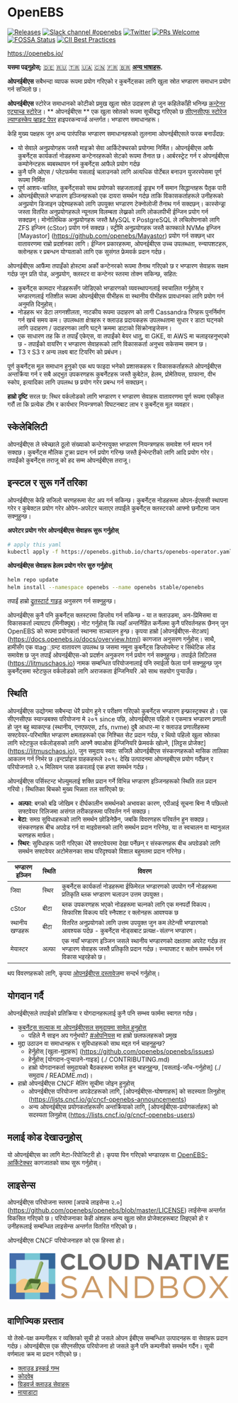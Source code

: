 # OpenEBS

[![Releases](https://img.shields.io/github/release/openebs/openebs/all.svg?style=flat-square)](https://github.com/openebs/openebs/releases)
[![Slack channel #openebs](https://img.shields.io/badge/slack-openebs-brightgreen.svg?logo=slack)](https://kubernetes.slack.com/messages/openebs)
[![Twitter](https://img.shields.io/twitter/follow/openebs.svg?style=social&label=Follow)](https://twitter.com/intent/follow?screen_name=openebs)
[![PRs Welcome](https://img.shields.io/badge/PRs-welcome-brightgreen.svg?style=flat-square)](https://github.com/openebs/openebs/blob/master/CONTRIBUTING.md)
[![FOSSA Status](https://app.fossa.com/api/projects/git%2Bgithub.com%2Fopenebs%2Fopenebs.svg?type=shield)](https://app.fossa.com/projects/git%2Bgithub.com%2Fopenebs%2Fopenebs?ref=badge_shield)
[![CII Best Practices](https://bestpractices.coreinfrastructure.org/projects/1754/badge)](https://bestpractices.coreinfrastructure.org/projects/1754)

https://openebs.io/

**यसमा पढ्नुहोस्:**
[🇩🇪](translations/README.de.md)
[🇷🇺](translations/README.ru.md)
[🇹🇷](translations/README.tr.md)
[🇺🇦](translations/README.ua.md)
[🇨🇳](translations/README.zh.md)
[🇫🇷](translations/README.fr.md)
[🇧🇷](translations/README.pt-BR.md)
**[अन्य भाषाहरू](translations/#readme).**

**ओपनईबीएस** सबैभन्दा व्यापक रूपमा प्रयोग गरिएको र कुबर्नेट्सका लागि खुला स्रोत भण्डारण समाधान प्रयोग गर्न सजिलो छ।

**ओपनईबीएस** स्टोरेज समाधानको कोटीको प्रमुख खुला स्रोत उदाहरण हो जुन कहिलेकाँही भनिन्छ [कन्टेनर एट्याच्ड स्टोरेज](https://www.cncf.io/blog/2018/04/19/container-attached-storage-a-primer/)। ** ओपनईबीएस ** एक खुला स्रोतको रूपमा सूचीबद्ध गरिएको छ [सीएनसीएफ स्टोरेज ल्याण्डस्केप व्हाइट पेपर](https://github.com/cncf/sig-storage/blob/master/CNCF%20Storage%20Landscape%20-%20White%20Paper.pdf) हाइपरकन्वर्ज्ड अन्तर्गत। भण्डारण समाधानहरू।

केहि मुख्य पक्षहरू जुन अन्य पारंपरिक भण्डारण समाधानहरूको तुलनामा ओपनईबीएसले फरक बनाउँदछ:

- यो सेवाले अनुप्रयोगहरू जस्तै माइक्रो सेवा आर्किटेक्चरको प्रयोगमा निर्मित। ओपनईबीएस आफै कुबर्नेट्स कार्यकर्ता नोडहरूमा कन्टेनरहरूको सेटको रूपमा तैनात छ। आर्बरस्ट्रेट गर्न र ओपनईबीएस कम्पोनेन्टहरू ब्यबस्थापन गर्न कुबर्नेट्स आफैले प्रयोग गर्दछ
- कुनै पनि ओएस / प्लेटफर्ममा यसलाई चलाउनको लागि अत्यधिक पोर्टेबल बनाउन युजरस्पेसमा पूर्ण रूपमा निर्मित
- पूर्ण आशय-चालित, कुबर्नेट्सको साथ प्रयोगको सहजतालाई ड्राइभ गर्ने समान सिद्धान्तहरू पैतृक पारी
- ओपनईबीएसले भण्डारण इञ्जिनहरूको एक दायरा समर्थन गर्दछ ताकि विकासकर्ताहरूले उनीहरूको अनुप्रयोग डिजाइन उद्देश्यहरूको लागि उपयुक्त भण्डारण टेक्नोलोजी तैनाथ गर्न सक्दछन्। कास्सेन्ड्रा जस्ता वितरित अनुप्रयोगहरूले न्यूनतम विलम्बता लेख्नको लागि लोकलपीभी ईन्जिन प्रयोग गर्न सक्दछन्। मोनोलिथिक अनुप्रयोगहरू जस्तै MySQL र PostgreSQL ले लचिलोपनाको लागि ZFS इन्जिन (cStor) प्रयोग गर्न सक्दछ। स्ट्रीमि अनुप्रयोगहरू जस्तै काफ्काले NVMe इन्जिन [Mayastor] (https://github.com/openebs/Mayastor) प्रयोग गर्न सक्छन् धार वातावरणमा राम्रो प्रदर्शनका लागि। ईन्जिन प्रकारहरूमा, ओपनईबीएस उच्च उपलब्धता, स्न्यापशटहरू, क्लोनहरू र प्रबन्धन योग्यताको लागि एक सुसंगत फ्रेमवर्क प्रदान गर्दछ।

ओपनईबीएस आफैंमा तपाइँको होस्टमा अर्को कन्टेनरको रूपमा तैनाथ गरिएको छ र भण्डारण सेवाहरू सक्षम गर्दछ जुन प्रति पोड, अनुप्रयोग, क्लस्टर वा कन्टेनर स्तरमा तोक्न सकिन्छ, सहित:

- कुबर्नेट्स कामदार नोडहरूसँग जोडिएको भण्डारणको व्यवस्थापनलाई स्वचालित गर्नुहोस् र भण्डारणलाई गतिशील रूपमा ओपनईबीएस पीभीहरू वा स्थानीय पीभीहरू प्रावधानका लागि प्रयोग गर्न अनुमति दिनुहोस्।
- नोडहरू भर डेटा लगनशीलता, नाटकीय रूपमा उदाहरण को लागी Cassandra रिंगहरू पुनर्निर्माण गर्न खर्च समय कम।
  उपलब्धता क्षेत्रहरू र क्लाउड प्रदायकहरू उपलब्धतामा सुधार र डाटा घट्नको लागि उदाहरण / उदाहरणका लागि घट्ने क्रममा डाटाको सिंक्रोनाइजेसन।
- एक साधारण तह कि त तपाइँ एकेएस, वा तपाईंको बेयर धातु, वा GKE, वा AWS मा चलाइरहनुभएको छ - तपाईंको वायरिंग र भण्डारण सेवाहरूको लागि विकासकर्ता अनुभव सकेसम्म समान छ।
- T3 र S3 र अन्य लक्ष्य बाट टियरिंग को प्रबंधन।

पूर्ण कुबर्नेट्स मूल समाधान हुनुको एक थप फाइदा भनेको प्रशासकहरू र विकासकर्ताहरूले ओपनईबीएस अन्तर्क्रिया गर्न र सबै अद्भुत उपकरणहरू कुबर्नेटहरू जस्तै कुबेटेल, हेलम, प्रोमेतियस, ग्राफाना, वीभ स्कोप, इत्यादिका लागि उपलब्ध छ प्रयोग गरेर प्रबन्ध गर्न सक्दछन्।

**हाम्रो दृष्टि** सरल छ: स्थिर वर्कलोडको लागि भण्डारण र भण्डारण सेवाहरू वातावरणमा पूर्ण रूपमा एकीकृत गरौं ता कि प्रत्येक टीम र कार्यभार नियन्त्रणको विघटनबाट लाभ र कुबर्नेट्स मूल व्यवहार।

## स्केलेबिलिटी

ओपनईबीएस ले स्वेच्छाले ठूलो संख्याको कन्टेनरयुक्त भण्डारण नियन्त्रणहरू समावेश गर्न मापन गर्न सक्दछ। कुबर्नेट्स मौलिक टुक्रा प्रदान गर्न प्रयोग गरिन्छ जस्तै ईन्भेन्टरीको लागि आदि प्रयोग गरेर। तपाईंको कुबर्नेट्स तराजू को हद सम्म ओपनईबीएस तराजू।

## इन्स्टल र सुरू गर्ने तरिका

ओपनईबीएस केहि सजिलो चरणहरूमा सेट अप गर्न सकिन्छ। कुबर्नेट्स नोडहरूमा ओपन-ईएससी स्थापना गरेर र कुबेक्टल प्रयोग गरेर ओपेन-अपरेटर चलाएर तपाईंले कुबर्नेट्स क्लस्टरको आफ्नो छनौटमा जान सक्नुहुन्छ।

**अपरेटर प्रयोग गरेर ओपनईबीएस सेवाहरू सुरू गर्नुहोस्**

```bash
# apply this yaml
kubectl apply -f https://openebs.github.io/charts/openebs-operator.yaml
```

**ओपनईबीएस सेवाहरू हेलम प्रयोग गरेर सुरु गर्नुहोस्**

```bash
helm repo update
helm install --namespace openebs --name openebs stable/openebs
```

तपाईं हाम्रो [द्रुतस्टार्ट गाइड](https://docs.openebs.io/docs/overview.html) अनुसरण गर्न सक्नुहुन्छ।

ओपनईबीएस कुनै पनि कुबर्नेट्स क्लस्टरमा डिप्लोय गर्न सकिन्छ - या त क्लाउडमा, अन-प्रिमिसमा वा विकासकर्ता ल्यापटप (मिनीक्यूब)। नोट गर्नुहोस् कि त्यहाँ अन्तर्निहित कर्नेलमा कुनै परिवर्तनहरू छैनन् जुन OpenEBS को रूपमा प्रयोगकर्ता स्थानमा सञ्चालन हुन्छ। कृपया हाम्रो [ओपनईबीएस-सेटअप] (https://docs.openebs.io/docs/overview.html) कागजात अनुसरण गर्नुहोस्। साथै, हामीसँग एक वाag्ग्रन्ट वातावरण उपलब्ध छ जसमा नमूना कुबर्नेट्स डिप्लोयमेन्ट र सिंथेटिक लोड समावेश छ जुन तपाईं ओपनईबीएस-को प्रदर्शन अनुकरण गर्न प्रयोग गर्न सक्नुहुन्छ। तपाईले लिटिलस (https://litmuschaos.io) नामक सम्बन्धित परियोजनालाई पनि रमाईलो फेला पार्न सक्नुहुन्छ जुन कुबर्नेट्समा स्टेटफुल वर्कलोडको लागि अराजकता ईन्जिनियरि .को साथ सहयोग पुर्‍याउँछ।

## स्थिति

ओपनईबीएस उद्योगमा सबैभन्दा धेरै प्रयोग हुने र परीक्षण गरिएको कुबर्नेट्स भण्डारण इन्फ्रास्ट्रक्चर हो। एक सीएनसीएफ स्यान्डबक्स परियोजना मे २०१ since पछि, ओपनईबीएस पहिलो र एकमात्र भण्डारण प्रणाली हो जुन बहु ब्याकएन्ड (स्थानीय, एनएफएस, zfs, nvme) दुबै आधार-मा र क्लाउड प्रणालीहरूमा सफ्टवेयर-परिभाषित भण्डारण क्षमताहरूको एक निश्चित सेट प्रदान गर्दछ, र थियो पहिलो खुला स्रोतका लागि स्टेटफुल वर्कलोड्सको लागि आफ्नै क्याओस ईन्जिनियरि फ्रेमवर्क खोल्ने, [लिट्टस प्रोजेक्ट] (https://litmuschaos.io), जुन समुदाय स्वत: सजिलै ओपनईबीएस संस्करणहरूको मासिक तालिका आकलन गर्न निर्भर छ।इन्टर्प्राइज ग्राहकहरूले २०१८ देखि उत्पादनमा ओपनइबीएस प्रयोग गर्दैछन् र परियोजनाले २.५ मिलियन प्लस डकरलाई एक हप्ता समर्थन गर्दछ।

ओपनईबीएस पर्सिस्टन्ट भोल्युमलाई शक्ति प्रदान गर्ने विभिन्न भण्डारण इञ्जिनहरूको स्थिति तल प्रदान गरियो। स्थितिका बिचको मुख्य भिन्नता तल सारिएको छ:

- **अल्फा**: बगको बढि जोखिम र दीर्घकालीन समर्थनको अभावका कारण, एपीआई सूचना बिना नै पछिल्लो सफ्टवेयर रिलिजमा असंगत तरीकाहरूमा परिवर्तन गर्न सक्दछ।
- **बेटा**: समग्र सुविधाहरूको लागि समर्थन छोडिनेछैन, जबकि विवरणहरू परिवर्तन हुन सक्दछ। संस्करणहरू बीच अपग्रेड गर्न वा माइग्रेसनको लागि समर्थन प्रदान गरिनेछ, या त स्वचालन वा म्यानुअल चरणहरू मार्फत।
- **स्थिर**: सुविधाहरू जारी गरिएका धेरै सफ्टवेयरमा देखा पर्नेछन् र संस्करणहरू बीच अपग्रेडको लागि समर्थन सफ्टवेयर अटोमेसनका साथ परिदृश्यको विशाल बहुमतमा प्रदान गरिनेछ।

| भण्डारण इञ्जिन  | स्थिति | विवरण                                                                                                                                                              |
| --------------- | ------ | ------------------------------------------------------------------------------------------------------------------------------------------------------------------ |
| जिवा            | स्थिर  | कुबर्नेट्स कार्यकर्ता नोडहरूमा ईफिमेरल भण्डारणको उपयोग गर्ने नोडहरूमा प्रतिकृति ब्लक भण्डारण चलाउन उत्तम उपयुक्त।                                                  |
| cStor           | बीटा   | ब्लक उपकरणहरू भएको नोडहरूमा चल्नको लागि एक मनपर्दो विकल्प। सिफारिश विकल्प यदि स्नैपशट र क्लोनहरू आवश्यक छ                                                          |
| स्थानीय खण्डहरू | बीटा   | वितरित अनुप्रयोगको लागि उत्तम उपयुक्त जुन कम लेटेन्सी भण्डारणको आवश्यक पर्दछ - कुबर्नेट्स नोड्सबाट प्रत्यक्ष-संलग्न भण्डारण।                                       |
| मेयास्टर        | अल्फा  | एक नयाँ भण्डारण इञ्जिन जसले स्थानीय भण्डारणको दक्षतामा अपरेट गर्दछ तर भण्डारण सेवाहरू जस्तै प्रतिकृति प्रदान गर्दछ। स्न्यापशट र क्लोन समर्थन गर्न विकास भइरहेको छ। |

थप विवरणहरूको लागि, कृपया [ओपनईबीएस दस्तावेज](https://docs.openebs.io/docs/next/quickstart.html)मा सन्दर्भ गर्नुहोस्।

## योगदान गर्दै

ओपनईबीएसले तपाईको प्रतिक्रिया र योगदानहरूलाई कुनै पनि सम्भव फार्ममा स्वागत गर्दछ।

- [कुबर्नेट्स सल्याक मा ओपनईबीएसल समुदायमा सामेल हुनुहोस्](https://kubernetes.slack.com)
  - पहिले नै साइन अप गर्नुभयो? [#ओपनियस](https://kubernetes.slack.com/messages/openebs/) मा हाम्रो छलफलहरूको प्रमुख
- मुद्दा उठाउन वा समाधानहरू र सुविधाहरूको साथ मद्दत गर्न चाहनुहुन्छ?
  - हेर्नुहोस् [खुला-मुद्दाहरू] (https://github.com/openebs/openebs/issues)
  - हेर्नुहोस् [योगदान-पुर्‍याउने-गाइड] (./ CONTRIBUTING.md)
  - हाम्रो योगदानकर्ता समुदायको बैठकहरूमा सामेल हुन चाहनुहुन्छ, [यसलाई-जाँच-गर्नुहोस्] (./ समुदाय / README.md)।
- हाम्रो ओपनईबीएस CNCF मेलिंग सूचीमा जोइन हुनुहोस्
  - ओपनईबीएस परियोजना अपडेटहरूको लागि, [ओपनईबीएस-घोषणाहरू] को सदस्यता लिनुहोस् (https://lists.cncf.io/g/cncf-openebs-announcements)
  - अन्य ओपनईबीएस प्रयोगकर्ताहरूसँग अन्तर्क्रियाको लागि, [ओपनईबीएस-प्रयोगकर्ताहरू] को सदस्यता लिनुहोस् (https://lists.cncf.io/g/cncf-openebs-users)

## मलाई कोड देखाउनुहोस्

यो ओपनईबीएस का लागि मेटा-रिपोजिटरी हो। कृपया पिन गरिएको भण्डारहरू वा [OpenEBS-आर्किटेक्चर](./contribute/design/README.md) कागजातको साथ सुरू गर्नुहोस्।

## लाइसेन्स

ओपनईबीएस परियोजना स्तरमा [अपाचे लाइसेन्स २.०] (https://github.com/openebs/openebs/blob/master/LICENSE) लाईसेन्स अन्तर्गत विकसित गरिएको छ। परियोजनाका केही अंशहरू अन्य खुला स्रोत प्रोजेक्टहरूबाट लिइएको हो र उनीहरूलाई सम्बन्धित लाइसेन्स अन्तर्गत वितरित गरिएको छ।

ओपनईबीएस CNCF परियोजनाहरु को एक हिस्सा हो।

[![CNCF Sandbox Project](https://raw.githubusercontent.com/cncf/artwork/master/other/cncf-sandbox/horizontal/color/cncf-sandbox-horizontal-color.png)](https://landscape.cncf.io/selected=open-ebs)

## वाणिज्यिक प्रस्ताव

यो तेस्रो-पक्ष कम्पनीहरू र व्यक्तिको सूची हो जसले ओपन ईबीएस सम्बन्धित उत्पादनहरू वा सेवाहरू प्रदान गर्दछ। ओपनईबीएस एक सीएनसीएफ परियोजना हो जसले कुनै पनि कम्पनीको समर्थन गर्दैन। सूची वर्णमाला क्रम मा प्रदान गरीएको छ।

- [क्लाउड इस्कई गम्भ ](https://cloudssky.com/en/)
- [कोदवेब](https://codewave.eu/)
- [ग्रिडवर्ज क्लाउड सेवाहरू](https://gridworkz.com/)
- [मायाडाटा](https://mayadata.io/)
